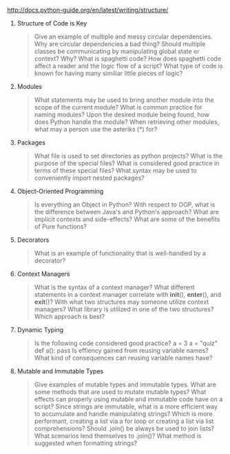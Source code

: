 http://docs.python-guide.org/en/latest/writing/structure/
    

1. Structure of Code is Key
    > Give an example of multiple and messy circular dependencies.
    > Why are circular dependencies a bad thing?
    > Should multiple classes be communicating by manipulating global state or context? Why?
    > What is spaghetti code?
    > How does spaghetti code affect a reader and the logic flow of a script?
    > What type of code is known for having many similiar little pieces of logic?

2. Modules
    > What statements may be used to bring another module into the scope of the current module?
    > What is common practice for naming modules?
    > Upon the desired module being found, how does Python handle the module?
    > When retrieving other modules, what may a person use the asteriks (*) for?

3. Packages
    > What file is used to set directories as python projects?
    > What is the purpose of the special files?
    > What is considered good practice in terms of these special files?
    > What syntax may be used to conveniently import nested packages?

4. Object-Oriented Programming
    > Is everything an Object in Python?
    > With respect to OOP, what is the difference between Java's and Python's approach?
    > What are implicit contexts and side-effects?
    > What are some of the benefits of Pure functions?

5. Decorators
    > What is an example of functionality that is well-handled by a decorator?

6. Context Managers
    > What is the syntax of a context manager?
    > What different statements in a context manager correlate with __init__(), __enter__(), and __exit__()?
    > With what two structures may someone utilize context managers?
    > What library is utilized in one of the two structures?
    > Which approach is best?

7. Dynamic Typing
    > Is the following code considered good practice?
        a = 3
        a = "quiz"
        def a():
            pass
    > Is effiency gained from reusing variable names?
    > What kind of consequences can reusing variable names have?

8. Mutable and Immutable Types
    > Give examples of mutable types and immutable types.
    > What are some methods that are used to mutate mutable types?
    > What effects can properly using mutable and immutable code have on a script?
    > Since strings are immutable, what is a more efficient way to accumulate and handle manipulating strings?
    > Which is more performant, creating a list via a for loop or creating a list via list comprehensions?
    > Should .join() be always be used to join lists? What scenarios lend themselves to .join()?
    > What method is suggested when formatting strings?
    